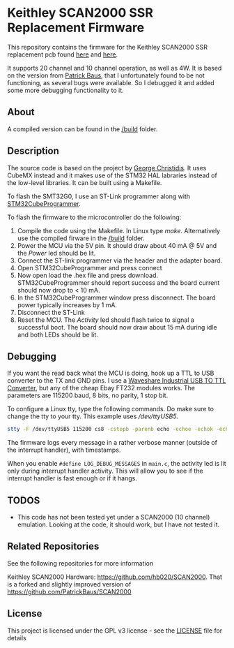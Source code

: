 Keithley SCAN2000 SSR Replacement Firmware
===================

This repository contains the firmware for the Keithley SCAN2000 SSR replacement pcb found [here](https://github.com/hb020/SCAN2000) and [here](https://github.com/PatrickBaus/SCAN2000).

It supports 20 channel and 10 channel operation, as well as 4W. It is based on the version from [Patrick Baus](https://github.com/PatrickBaus/SCAN2000_Firmware), that I unfortunately found to be not functioning, as several bugs were available. So I debugged it and added some more debugging functionality to it.

About
-----
A compiled version can be found in the [/build](/build) folder.

Description
-------------------
The source code is based on the project by [George Christidis](https://github.com/macgeorge/SCAN2000STM32). It uses CubeMX instead and it makes use of the STM32 HAL labraries instead of the low-level libraries. It can be built using a Makefile.

To flash the SMT32G0, I use an ST-Link programmer along with [STM32CubeProgrammer](https://www.st.com/en/development-tools/stm32cubeprog.html).

To flash the firmware to the microcontroller do the following:
1. Compile the code using the Makefile. In Linux type *make*. Alternatively use the compiled firware in the [/build](/build) folder.
2. Power the MCU via the 5V pin. It should draw about 40 mA @ 5V and the *Power* led should be lit.
3. Connect the ST-link programmer via the header and the adapter board.
4. Open STM32CubeProgrammer and press connect
5. Now open load the .hex file and press download. STM32CubeProgrammer should report success and the board current should now drop to < 10 mA.
6. In the STM32CubeProgrammer window press disconnect. The board power typically increases by 1 mA.
7. Disconnect the ST-Link
8. Reset the MCU. The *Activity* led should flash twice to signal a successful boot. The board should now draw about 15 mA during idle and both LEDs should be lit.

Debugging
-------------------
If you want the read back what the MCU is doing, hook up a TTL to USB converter to the TX and GND pins. I use a [Waveshare Industrial USB TO TTL Converter](https://www.waveshare.com/usb-to-ttl.htm), but any of the cheap Ebay FT232 modules works. The parameters are 115200 baud, 8 bits, no parity, 1 stop bit.

To configure a Linux tty, type the following commands. Do make sure to change the tty to your tty. This example uses */dev/ttyUSB5*.

```bash
stty -F /dev/ttyUSB5 115200 cs8 -cstopb -parenb echo -echoe -echok -echoctl -igncr -icanon
```

The firmware logs every message in a rather verbose manner (outside of the interrupt handler), with timestamps.

When you enable ```#define LOG_DEBUG_MESSAGES``` in ```main.c```, the activity led is lit only during interrupt handler activity. This will allow you to see if the interrupt handler is fast enough or if it hangs. 

TODOS
-----

* This code has not been tested yet under a SCAN2000 (10 channel) emulation. Looking at the code, it should work, but I have not tested it.

Related Repositories
--------------------

See the following repositories for more information

Keithley SCAN2000 Hardware: https://github.com/hb020/SCAN2000. That is a forked and slightly improved version of https://github.com/PatrickBaus/SCAN2000

License
-------
This project is licensed under the GPL v3 license - see the [LICENSE](LICENSE) file for details
